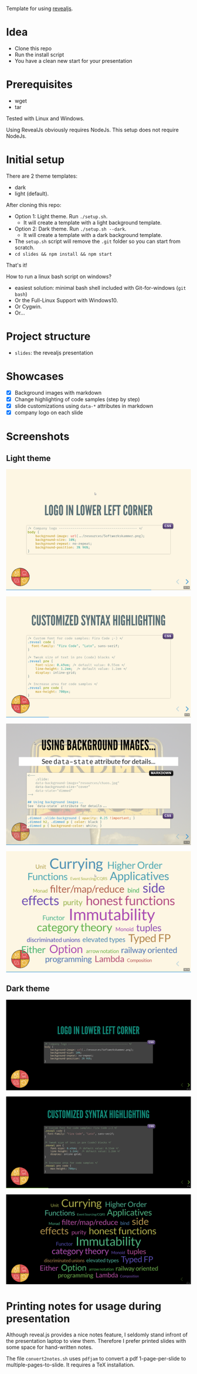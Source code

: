 Template for using [revealjs](https://github.com/hakimel/reveal.js).

# Idea

- Clone this repo
- Run the install script
- You have a clean new start for your presentation

# Prerequisites

- wget
- tar

Tested with Linux and Windows.

Using RevealJs obviously requires NodeJs. This setup does not require NodeJs.

# Initial setup 

There are 2 theme templates: 
- dark
- light (default).

After cloning this repo:

- Option 1: Light theme. Run `./setup.sh`.
    - It will create a template with a light background template.
- Option 2: Dark theme. Run `./setup.sh --dark`.
    - It will create a template with a dark background template.
- The `setup.sh` script will remove the `.git` folder so you can start from scratch.
- `cd slides && npm install && npm start`

That's it!

How to run a linux bash script on windows?

- easiest solution: minimal bash shell included with Git-for-windows (`git bash`)
- Or the Full-Linux Support with Windows10. 
- Or Cygwin. 
- Or...

# Project structure

- `slides`: the revealjs presentation

# Showcases

- [x] Background images with markdown
- [x] Change highlighting of code samples (step by step)
- [x] slide customizations using `data-*` attributes in markdown
- [x] company logo on each slide

# Screenshots

## Light theme

![company logo](screenshots/company-logo.png)

![code syntax highlighting](screenshots/code-syntax-highlighting.png)

![backround image](screenshots/background-images.png)

![tagcloud](screenshots/tagcloud.png)

## Dark theme

![company logo (dark)](screenshots/company-logo-dark.png)

![code syntax highlighting (dark)](screenshots/code-syntax-highlighting-dark.png)

![tagcloud (dark)](screenshots/tagcloud-dark.png)

# Printing notes for usage during presentation

Although reveal.js provides a nice notes feature, I seldomly stand infront of the presentation laptop to view them.
Therefore I prefer printed slides with some space for hand-written notes.

The file `convert2notes.sh` uses `pdfjam` to convert a pdf 1-page-per-slide to multiple-pages-to-slide. It requires a TeX installation.
